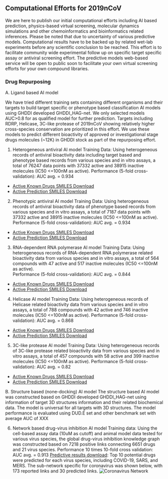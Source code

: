 ## Computational Efforts for 2019nCoV

We are here to publish our initial computational efforts including AI based prediction, physics-based virtual screening, molecular dynamics simulations and other chemoinformatics and bioinformatics related inferences. Please be noted that due to uncertainty of various predictive models. Computational results have to be backed up by related wet-lab experiments before any scientific conclusion to be reached. This effort is to facilitate community wide experimental follow up on specific target specific assay or antiviral screening effort. The predictive models web-based service will be open to public soon to facilitate your own virtual screening efforts for your own compound libraries. 

### Drug Repurposing 

A. Ligand based AI model

We have tried different training sets containing different organisms and their targets to build target specific or phenotype based classification AI models using GHDDI developed GHDDI_HAG-net. We only selected models AUC>0.8 for as qualified model for further prediction. Targets including RDRP, Helicase, 3C-like protease of 2019nCoV showing relatively higher cross-species conservation are prioritized in this effort.  We use these models to predict different bioactivity of approved or investigational stage drugs molecules (~12K) in GHDDI stock  as part of the repurposing effort. 

1. Heterogeneous antiviral AI model
Training Data: Using heterogeneous records of antiviral bioactivity data including target based and phenotype based records from various species and in vitro assays, a total of 76247 data points with 37332 active and 38915 inactive molecules (IC50 <=100nM as active). 
Performance (5-fold cross-validation): AUC avg. = 0.934

* [Active Known Drugs SMILES Download](https://ghddiai.oss-cn-zhangjiakou.aliyuncs.com/file/)
* [Active Prediction SMILES Download](https://ghddiai.oss-cn-zhangjiakou.aliyuncs.com/file/)

2. Phenotypic antiviral AI model
Training Data: Using heterogeneous records of antiviral bioactivity data of phenotype based records from various species and in vitro assays, a total of 7187 data points with 37332 active and 38915 inactive molecules (IC50 <=100nM as active). 
Performance (5-fold cross-validation): AUC avg. = 0.934

* [Active Known Drugs SMILES Download](https://ghddiai.oss-cn-zhangjiakou.aliyuncs.com/file/)
* [Active Prediction SMILES Download](https://ghddiai.oss-cn-zhangjiakou.aliyuncs.com/file/)

3. RNA-dependent RNA polymerase AI model
Training Data: Using heterogeneous records of RNA-dependent RNA polymerase related bioactivity data from various species and in vitro assays, a total of 564 compounds with 47 active and 517 inactive molecules (IC50 <=100nM as active).  
Performance (5-fold cross-validation): AUC avg. = 0.844 

* [Active Known Drugs SMILES Download](https://ghddiai.oss-cn-zhangjiakou.aliyuncs.com/file/)
* [Active Prediction SMILES Download](https://ghddiai.oss-cn-zhangjiakou.aliyuncs.com/file/)

4. Helicase AI model
Training Data: Using heterogeneous records of Helicase related bioactivity data from various species and in vitro assays, a total of 788 compounds with 42 active and 746 inactive molecules (IC50 <=100nM as active). 
Performance (5-fold cross-validation): AUC avg. = 0.868

* [Active Known Drugs SMILES Download](https://ghddiai.oss-cn-zhangjiakou.aliyuncs.com/file/)
* [Active Prediction SMILES Download](https://ghddiai.oss-cn-zhangjiakou.aliyuncs.com/file/)

5. 3C-like protease AI model 
Training Data: Using heterogeneous records of 3C-like protease related bioactivity data from various species and in vitro assays, a total of 457 compounds with 58 active and 399 inactive molecules (IC50 <=100nM as active). 
Performance (5-fold cross-validation): AUC avg. = 0.82 

* [Active Known Drugs SMILES Download](https://ghddiai.oss-cn-zhangjiakou.aliyuncs.com/file/)
* [Active Prediction SMILES Download](https://ghddiai.oss-cn-zhangjiakou.aliyuncs.com/file/)


B. Structure based (none-docking) AI model
The structure based AI model was constructed based on GHDDI developed GHDDI_HAG-net using information of target 3D structures information and their related biochemical data. The model is universal for all targets with 3D structures. The model performance is evaluated using DUD.E set and other benchmark set with average AUC of XXX

6. Network based drug-virus inhibition AI model
Training data: Using the cell-based assay data (10uM as cutoff) and animal model data tested for various virus species, the global drug-virus inhibition knowledge graph was constructed based on 7218 positive links connecting 6651 drugs and 21 virus species.
Performance 10 times 10-fold cross validation: AUC avg. = 0.913
[Predictive results download](http://ghddiai.oss-cn-zhangjiakou.aliyuncs.com/file/DVIpredictlist-top10.csv): Top 10 potential drugs were predicted for each virus species, including COVID-19, SARS, and MERS.
The sub-network specific for coronavirus was shown below, with 173 reported links and 30 predicted links.
![Coronavirus Network](http://ghddiai.oss-cn-zhangjiakou.aliyuncs.com/file/coronanet.png)


